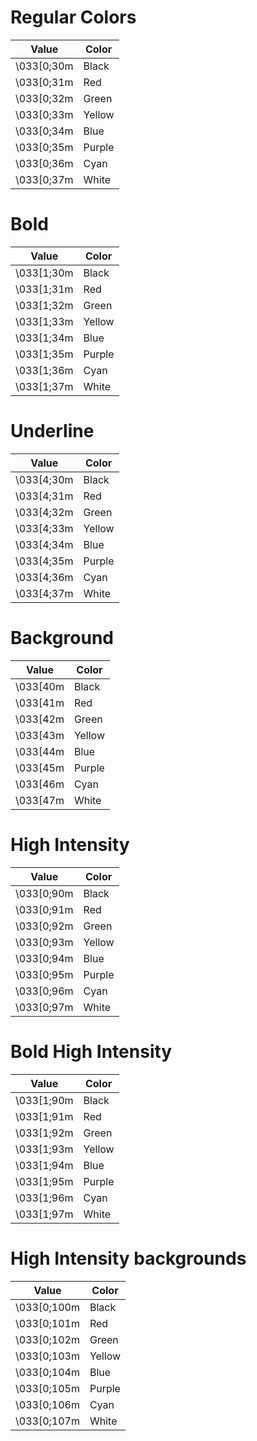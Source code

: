 # Regular Colors

| Value    | Color  |
| -------- | ------ |
| \033[0;30m | Black  |
| \033[0;31m | Red    |
| \033[0;32m | Green  |
| \033[0;33m | Yellow |
| \033[0;34m | Blue   |
| \033[0;35m | Purple |
| \033[0;36m | Cyan   |
| \033[0;37m | White  |

# Bold

| Value    | Color  |
| -------- | ------ |
| \033[1;30m | Black  |
| \033[1;31m | Red    |
| \033[1;32m | Green  |
| \033[1;33m | Yellow |
| \033[1;34m | Blue   |
| \033[1;35m | Purple |
| \033[1;36m | Cyan   |
| \033[1;37m | White  |

# Underline

| Value    | Color  |
| -------- | ------ |
| \033[4;30m | Black  |
| \033[4;31m | Red    |
| \033[4;32m | Green  |
| \033[4;33m | Yellow |
| \033[4;34m | Blue   |
| \033[4;35m | Purple |
| \033[4;36m | Cyan   |
| \033[4;37m | White  |

# Background

| Value  | Color  |
| ------ | ------ |
| \033[40m | Black  |
| \033[41m | Red    |
| \033[42m | Green  |
| \033[43m | Yellow |
| \033[44m | Blue   |
| \033[45m | Purple |
| \033[46m | Cyan   |
| \033[47m | White  |

# High Intensity

| Value    | Color  |
| -------- | ------ |
| \033[0;90m | Black  |
| \033[0;91m | Red    |
| \033[0;92m | Green  |
| \033[0;93m | Yellow |
| \033[0;94m | Blue   |
| \033[0;95m | Purple |
| \033[0;96m | Cyan   |
| \033[0;97m | White  |

# Bold High Intensity

| Value    | Color  |
| -------- | ------ |
| \033[1;90m | Black  |
| \033[1;91m | Red    |
| \033[1;92m | Green  |
| \033[1;93m | Yellow |
| \033[1;94m | Blue   |
| \033[1;95m | Purple |
| \033[1;96m | Cyan   |
| \033[1;97m | White  |

# High Intensity backgrounds

| Value     | Color  |
| --------- | ------ |
| \033[0;100m | Black  |
| \033[0;101m | Red    |
| \033[0;102m | Green  |
| \033[0;103m | Yellow |
| \033[0;104m | Blue   |
| \033[0;105m | Purple |
| \033[0;106m | Cyan   |
| \033[0;107m | White  |
